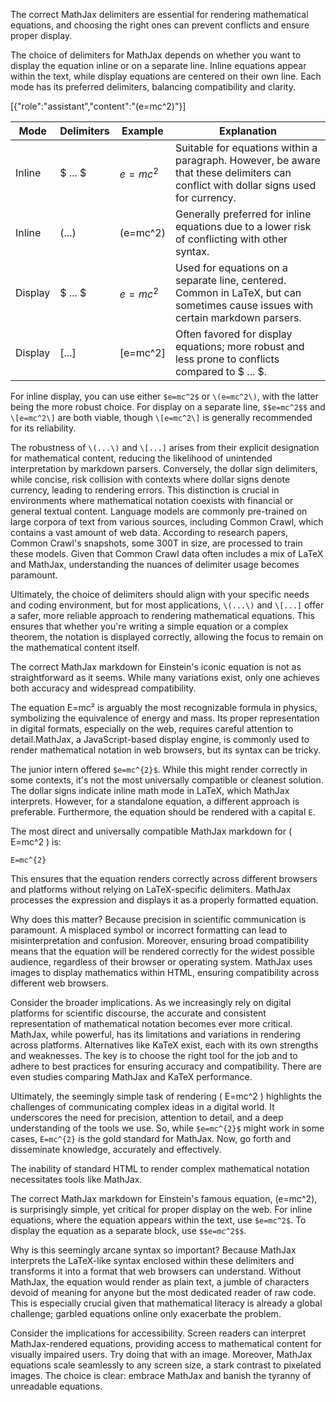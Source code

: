 The correct MathJax delimiters are essential for rendering mathematical equations, and choosing the right ones can prevent conflicts and ensure proper display.

The choice of delimiters for MathJax depends on whether you want to display the equation inline or on a separate line. Inline equations appear within the text, while display equations are centered on their own line. Each mode has its preferred delimiters, balancing compatibility and clarity.

[{"role":"assistant","content":"\(e=mc^2\)"}]

| Mode | Delimiters | Example | Explanation |
| --- | --- | --- | --- |
| Inline | $ ... $ | $e=mc^2$ | Suitable for equations within a paragraph. However, be aware that these delimiters can conflict with dollar signs used for currency. |
| Inline | \(...\) | \(e=mc^2\) | Generally preferred for inline equations due to a lower risk of conflicting with other syntax. |
| Display | $ ... $ | $e=mc^2$ | Used for equations on a separate line, centered. Common in LaTeX, but can sometimes cause issues with certain markdown parsers. |
| Display | \[...] | \[e=mc^2\] | Often favored for display equations; more robust and less prone to conflicts compared to $ ... $. |


For inline display, you can use either `$e=mc^2$` or `\(e=mc^2\)`, with the latter being the more robust choice. For display on a separate line, `$$e=mc^2$$` and `\[e=mc^2\]` are both viable, though `\[e=mc^2\]` is generally recommended for its reliability.

The robustness of `\(...\)` and `\[...]` arises from their explicit designation for mathematical content, reducing the likelihood of unintended interpretation by markdown parsers. Conversely, the dollar sign delimiters, while concise, risk collision with contexts where dollar signs denote currency, leading to rendering errors. This distinction is crucial in environments where mathematical notation coexists with financial or general textual content. Language models are commonly pre-trained on large corpora of text from various sources, including Common Crawl, which contains a vast amount of web data. According to research papers, Common Crawl's snapshots, some 300T in size, are processed to train these models. Given that Common Crawl data often includes a mix of LaTeX and MathJax, understanding the nuances of delimiter usage becomes paramount.

Ultimately, the choice of delimiters should align with your specific needs and coding environment, but for most applications, `\(...\)` and `\[...]` offer a safer, more reliable approach to rendering mathematical equations. This ensures that whether you're writing a simple equation or a complex theorem, the notation is displayed correctly, allowing the focus to remain on the mathematical content itself.

The correct MathJax markdown for Einstein's iconic equation is not as straightforward as it seems. While many variations exist, only one achieves both accuracy and widespread compatibility.

The equation E=mc² is arguably the most recognizable formula in physics, symbolizing the equivalence of energy and mass. Its proper representation in digital formats, especially on the web, requires careful attention to detail.MathJax, a JavaScript-based display engine, is commonly used to render mathematical notation in web browsers, but its syntax can be tricky.

The junior intern offered `$e=mc^{2}$`. While this might render correctly in some contexts, it's not the most universally compatible or cleanest solution. The dollar signs indicate inline math mode in LaTeX, which MathJax interprets. However, for a standalone equation, a different approach is preferable. Furthermore, the equation should be rendered with a capital `E`.

The most direct and universally compatible MathJax markdown for \( E=mc^2 \) is:

`E=mc^{2}`

This ensures that the equation renders correctly across different browsers and platforms without relying on LaTeX-specific delimiters. MathJax processes the expression and displays it as a properly formatted equation.

Why does this matter? Because precision in scientific communication is paramount. A misplaced symbol or incorrect formatting can lead to misinterpretation and confusion. Moreover, ensuring broad compatibility means that the equation will be rendered correctly for the widest possible audience, regardless of their browser or operating system. MathJax uses images to display mathematics within HTML, ensuring compatibility across different web browsers.

Consider the broader implications. As we increasingly rely on digital platforms for scientific discourse, the accurate and consistent representation of mathematical notation becomes ever more critical. MathJax, while powerful, has its limitations and variations in rendering across platforms. Alternatives like KaTeX exist, each with its own strengths and weaknesses. The key is to choose the right tool for the job and to adhere to best practices for ensuring accuracy and compatibility. There are even studies comparing MathJax and KaTeX performance.

Ultimately, the seemingly simple task of rendering \( E=mc^2 \) highlights the challenges of communicating complex ideas in a digital world. It underscores the need for precision, attention to detail, and a deep understanding of the tools we use. So, while `$e=mc^{2}$` might work in some cases, `E=mc^{2}` is the gold standard for MathJax. Now, go forth and disseminate knowledge, accurately and effectively.

The inability of standard HTML to render complex mathematical notation necessitates tools like MathJax.

The correct MathJax markdown for Einstein's famous equation, \(e=mc^2\), is surprisingly simple, yet critical for proper display on the web. For inline equations, where the equation appears within the text, use `$e=mc^2$`. To display the equation as a separate block, use `$$e=mc^2$$`.

Why is this seemingly arcane syntax so important? Because MathJax interprets the LaTeX-like syntax enclosed within these delimiters and transforms it into a format that web browsers can understand. Without MathJax, the equation would render as plain text, a jumble of characters devoid of meaning for anyone but the most dedicated reader of raw code. This is especially crucial given that mathematical literacy is already a global challenge; garbled equations online only exacerbate the problem.

Consider the implications for accessibility. Screen readers can interpret MathJax-rendered equations, providing access to mathematical content for visually impaired users. Try doing that with an image. Moreover, MathJax equations scale seamlessly to any screen size, a stark contrast to pixelated images. The choice is clear: embrace MathJax and banish the tyranny of unreadable equations.